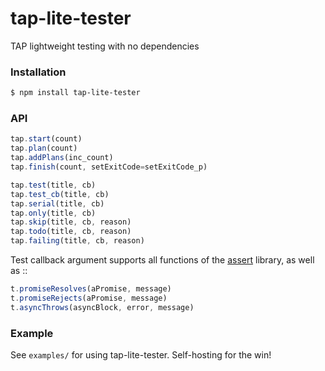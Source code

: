 # tap-lite-tester
TAP lightweight testing with no dependencies


### Installation

```bash
$ npm install tap-lite-tester
```

### API

```javascript
tap.start(count)
tap.plan(count)
tap.addPlans(inc_count)
tap.finish(count, setExitCode=setExitCode_p)

tap.test(title, cb)
tap.test_cb(title, cb)
tap.serial(title, cb)
tap.only(title, cb)
tap.skip(title, cb, reason)
tap.todo(title, cb, reason)
tap.failing(title, cb, reason)
```

Test callback argument supports all functions of the [assert](https://nodejs.org/dist/latest/docs/api/assert.html) library, as well as ::

```javascript
t.promiseResolves(aPromise, message)
t.promiseRejects(aPromise, message)
t.asyncThrows(asyncBlock, error, message)
```

### Example

See `examples/` for using tap-lite-tester. Self-hosting for the win!
